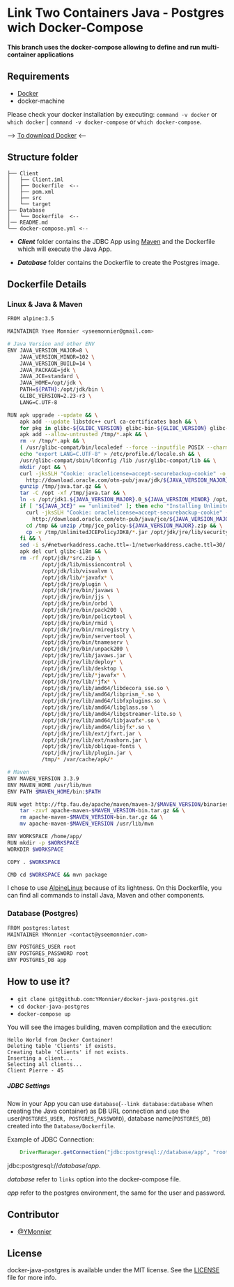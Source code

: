 # Link Two Containers Java - Postgres wich Docker-Compose

**This branch uses the docker-compose allowing to define and run multi-container applications**

## Requirements
* [Docker](https://www.docker.com)
* docker-machine

Please check your docker installation by executing: `command -v docker` or `which docker` | `command -v docker-compose` or `which docker-compose`.

--> [To download Docker](https://www.docker.com/products/overview) <--

## Structure folder

```
├── Client
│   ├── Client.iml
│   ├── Dockerfile  <--
│   ├── pom.xml
│   ├── src
│   └── target
├── Database
│   └── Dockerfile  <--
│── README.md
└── docker-compose.yml <--
```

* ***Client*** folder contains the JDBC App using [Maven](https://maven.apache.org) and the Dockerfile which will execute the Java App.

* ***Database*** folder contains the Dockerfile to create the Postgres image.

## Dockerfile Details

### Linux & Java & Maven

```bash
FROM alpine:3.5

MAINTAINER Ysee Monnier <yseemonnier@gmail.com>

# Java Version and other ENV
ENV JAVA_VERSION_MAJOR=8 \
    JAVA_VERSION_MINOR=102 \
    JAVA_VERSION_BUILD=14 \
    JAVA_PACKAGE=jdk \
    JAVA_JCE=standard \
    JAVA_HOME=/opt/jdk \
    PATH=${PATH}:/opt/jdk/bin \
    GLIBC_VERSION=2.23-r3 \
    LANG=C.UTF-8

RUN apk upgrade --update && \
    apk add --update libstdc++ curl ca-certificates bash && \
    for pkg in glibc-${GLIBC_VERSION} glibc-bin-${GLIBC_VERSION} glibc-i18n-${GLIBC_VERSION}; do curl -sSL https://github.com/andyshinn/alpine-pkg-glibc/releases/download/${GLIBC_VERSION}/${pkg}.apk -o /tmp/${pkg}.apk; done && \
    apk add --allow-untrusted /tmp/*.apk && \
    rm -v /tmp/*.apk && \
    ( /usr/glibc-compat/bin/localedef --force --inputfile POSIX --charmap UTF-8 C.UTF-8 || true ) && \
    echo "export LANG=C.UTF-8" > /etc/profile.d/locale.sh && \
    /usr/glibc-compat/sbin/ldconfig /lib /usr/glibc-compat/lib && \
    mkdir /opt && \
    curl -jksSLH "Cookie: oraclelicense=accept-securebackup-cookie" -o /tmp/java.tar.gz \
      http://download.oracle.com/otn-pub/java/jdk/${JAVA_VERSION_MAJOR}u${JAVA_VERSION_MINOR}-b${JAVA_VERSION_BUILD}/${JAVA_PACKAGE}-${JAVA_VERSION_MAJOR}u${JAVA_VERSION_MINOR}-linux-x64.tar.gz && \
    gunzip /tmp/java.tar.gz && \
    tar -C /opt -xf /tmp/java.tar && \
    ln -s /opt/jdk1.${JAVA_VERSION_MAJOR}.0_${JAVA_VERSION_MINOR} /opt/jdk && \
    if [ "${JAVA_JCE}" == "unlimited" ]; then echo "Installing Unlimited JCE policy" >&2 && \
      curl -jksSLH "Cookie: oraclelicense=accept-securebackup-cookie" -o /tmp/jce_policy-${JAVA_VERSION_MAJOR}.zip \
        http://download.oracle.com/otn-pub/java/jce/${JAVA_VERSION_MAJOR}/jce_policy-${JAVA_VERSION_MAJOR}.zip && \
      cd /tmp && unzip /tmp/jce_policy-${JAVA_VERSION_MAJOR}.zip && \
      cp -v /tmp/UnlimitedJCEPolicyJDK8/*.jar /opt/jdk/jre/lib/security; \
    fi && \
    sed -i s/#networkaddress.cache.ttl=-1/networkaddress.cache.ttl=30/ $JAVA_HOME/jre/lib/security/java.security && \
    apk del curl glibc-i18n && \
    rm -rf /opt/jdk/*src.zip \
           /opt/jdk/lib/missioncontrol \
           /opt/jdk/lib/visualvm \
           /opt/jdk/lib/*javafx* \
           /opt/jdk/jre/plugin \
           /opt/jdk/jre/bin/javaws \
           /opt/jdk/jre/bin/jjs \
           /opt/jdk/jre/bin/orbd \
           /opt/jdk/jre/bin/pack200 \
           /opt/jdk/jre/bin/policytool \
           /opt/jdk/jre/bin/rmid \
           /opt/jdk/jre/bin/rmiregistry \
           /opt/jdk/jre/bin/servertool \
           /opt/jdk/jre/bin/tnameserv \
           /opt/jdk/jre/bin/unpack200 \
           /opt/jdk/jre/lib/javaws.jar \
           /opt/jdk/jre/lib/deploy* \
           /opt/jdk/jre/lib/desktop \
           /opt/jdk/jre/lib/*javafx* \
           /opt/jdk/jre/lib/*jfx* \
           /opt/jdk/jre/lib/amd64/libdecora_sse.so \
           /opt/jdk/jre/lib/amd64/libprism_*.so \
           /opt/jdk/jre/lib/amd64/libfxplugins.so \
           /opt/jdk/jre/lib/amd64/libglass.so \
           /opt/jdk/jre/lib/amd64/libgstreamer-lite.so \
           /opt/jdk/jre/lib/amd64/libjavafx*.so \
           /opt/jdk/jre/lib/amd64/libjfx*.so \
           /opt/jdk/jre/lib/ext/jfxrt.jar \
           /opt/jdk/jre/lib/ext/nashorn.jar \
           /opt/jdk/jre/lib/oblique-fonts \
           /opt/jdk/jre/lib/plugin.jar \
           /tmp/* /var/cache/apk/*

# Maven
ENV MAVEN_VERSION 3.3.9
ENV MAVEN_HOME /usr/lib/mvn
ENV PATH $MAVEN_HOME/bin:$PATH

RUN wget http://ftp.fau.de/apache/maven/maven-3/$MAVEN_VERSION/binaries/apache-maven-$MAVEN_VERSION-bin.tar.gz && \
    tar -zxvf apache-maven-$MAVEN_VERSION-bin.tar.gz && \
    rm apache-maven-$MAVEN_VERSION-bin.tar.gz && \
    mv apache-maven-$MAVEN_VERSION /usr/lib/mvn

ENV WORKSPACE /home/app/
RUN mkdir -p $WORKSPACE
WORKDIR $WORKSPACE

COPY . $WORKSPACE

CMD cd $WORKSPACE && mvn package
```

I chose to use [AlpineLinux](https://www.alpinelinux.org) because of its lightness. On this Dockerfile, you can find all commands to install Java, Maven and other components.

### Database (Postgres)
```bash
FROM postgres:latest
MAINTAINER YMonnier <contact@yseemonnier.com>

ENV POSTGRES_USER root
ENV POSTGRES_PASSWORD root  
ENV POSTGRES_DB app
```

## How to use it?

* `git clone git@github.com:YMonnier/docker-java-postgres.git`
* `cd docker-java-postgres`
* `docker-compose up`

You will see the images building, maven compilation and the execution:
```
Hello World from Docker Container!
Deleting table 'Clients' if exists.
Creating table 'Clients' if not exists.
Inserting a client...
Selecting all clients...
Client Pierre - 45
```

##### JDBC Settings
Now in your App you can use `database`(`--link database:database` when creating the Java container) as DB URL connection and use the user(`POSTGRES_USER, POSTGRES_PASSWORD`), database name(`POSTGRES_DB`) created into the `Database/Dockerfile`.

Example of JDBC Connection:
```java
    DriverManager.getConnection("jdbc:postgresql://database/app", "root", "root");
```
jdbc:postgresql://*database*/*app*.

*database* refer to `links` option into the docker-compose file.

*app* refer to the postgres environment, the same for the user and password.

Contributor
------------
* [@YMonnier](https://github.com/YMonnier)

License
-------
docker-java-postgres is available under the MIT license. See the [LICENSE](https://github.com/YMonnier/docker-java-postgres/blob/master/LICENSE) file for more info.
